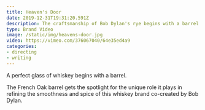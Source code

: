 ```yaml
---
title: Heaven's Door
date: 2019-12-31T19:31:20.591Z
description: The craftsmanship of Bob Dylan's rye begins with a barrel
type: Brand Video
image: /static/img/heavens-door.jpg
video: https://vimeo.com/376067040/64e35ed4a9
categories:
- directing
- writing
---
```

A perfect glass of whiskey begins with a barrel.

The French Oak barrel gets the spotlight for the unique role it plays in refining the smoothness and spice of this whiskey brand co-created by Bob Dylan.
